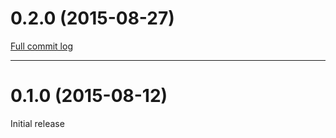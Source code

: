 0.2.0 (2015-08-27)
==================

[Full commit log](https://github.com/s9e/TextFormatter/compare/0.1.0...0.2.0)

********************************************************************************

0.1.0 (2015-08-12)
==================

Initial release

